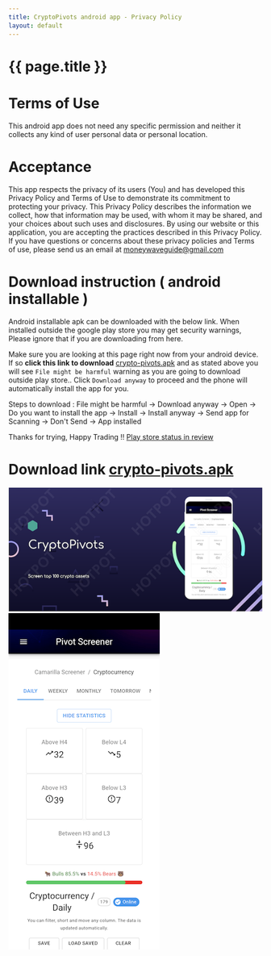 ```yaml
---
title: CryptoPivots android app - Privacy Policy
layout: default
---
```


# {{ page.title }}

# Terms of Use
This android app does not need any specific permission and neither it collects any kind of user personal data or personal location. 

# Acceptance
This app respects the privacy of its users (You) and has developed this Privacy Policy and Terms of Use to demonstrate its commitment to protecting your privacy. This Privacy Policy describes the information we collect, how that information may be used, with whom it may be shared, and your choices about such uses and disclosures. By using our website or this application, you are accepting the practices described in this Privacy Policy.
If you have questions or concerns about these privacy policies and Terms of use, please send us an email at <moneywaveguide@gmail.com>

# Download instruction ( android installable )
Android installable apk can be downloaded with the below link. When installed outside the google play store you may get security warnings, Please ignore that if you are downloading from here.

Make sure you are looking at this page right now from your android device. If so **click this link to download** [crypto-pivots.apk](https://github.com/profitwave/profitwave.github.io/blob/main/apk/crypto-pivots.apk?raw=true) and as stated above you will see `File might be harmful` warning as you are going to download outside play store.. Click `Download anyway` to proceed and the phone will automatically install the app for you.

Steps to download : File might be harmful -> Download anyway -> Open -> Do you want to install the app -> Install -> Install anyway -> Send app for Scanning -> Don't Send -> App installed

Thanks for trying, Happy Trading !! [Play store status in review](https://play.google.com/store/apps/details?id=com.pivot.screener)

# Download link [crypto-pivots.apk](https://github.com/profitwave/profitwave.github.io/blob/main/apk/crypto-pivots.apk?raw=true)

![info](apk/info-view.png) ![home](apk/home-page.png)
